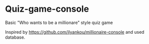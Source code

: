 # Quiz-game-console
Basic "Who wants to be a millionare" style quiz game

Inspired by https://github.com/ilyankou/millionaire-console and used database.
